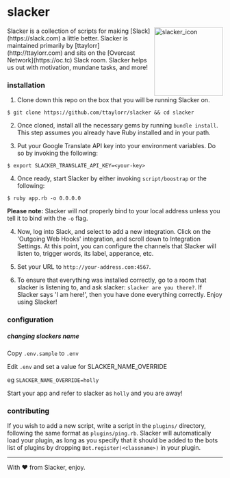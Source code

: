 # slacker

<img src="http://i.imgur.com/tMom4oB.png" alt="slacker_icon" width="160" height="160" align="right">
Slacker is a collection of scripts for making [Slack](https://slack.com) a little better.
Slacker is maintained primarily by [ttaylorr](http://ttaylorr.com) and sits on the [Overcast Network](https://oc.tc) Slack room.  Slacker helps us out with motivation, mundane tasks, and more!

### installation

1. Clone down this repo on the box that you will be running Slacker on.

```
$ git clone https://github.com/ttaylorr/slacker && cd slacker
```

2. Once cloned, install all the necessary gems by running `bundle install`.  This step assumes you already have Ruby installed and in your path.

3. Put your Google Translate API key into your environment variables.  Do so by invoking the following:

```
$ export SLACKER_TRANSLATE_API_KEY=<your-key>
```

4. Once ready, start Slacker by either invoking `script/boostrap` or the following:

```
$ ruby app.rb -o 0.0.0.0
```

**Please note:** Slacker will *not* properly bind to your local address unless you tell it to bind with the `-o` flag.

4. Now, log into Slack, and select to add a new integration.  Click on the 'Outgoing Web Hooks' integration, and scroll down to Integration Settings.  At this point, you can configure the channels that Slacker will listen to, trigger words, its label, apperance, etc.

5. Set your URL to `http://your-address.com:4567`.

6. To ensure that everything was installed correctly, go to a room that slacker is listening to, and ask slacker: `slacker are you there?`.  If Slacker says 'I am here!', then you have done everything correctly.  Enjoy using Slacker!

### configuration

##### changing slackers name

Copy `.env.sample` to `.env`

Edit `.env` and set a value for SLACKER_NAME_OVERRIDE

eg `SLACKER_NAME_OVERRIDE=holly`

Start your app and refer to slacker as `holly` and you are away!

### contributing

If you wish to add a new script, write a script in the `plugins/` directory, following the same format as `plugins/ping.rb`.  Slacker will automatically load your plugin, as long as you specify that it should be added to the bots list of plugins by dropping `Bot.register(<classname>)` in your plugin.

------

With :hearts: from Slacker, enjoy.

